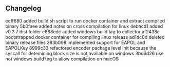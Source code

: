 ## Changelog

ecff680 added build.sh script to run docker container and extract compiled binary
5b0faee added notes on cross compilation for linux
4ebacd1 added v0.3.7 dist folder
e888edc added windows build tag to collector
af2438c bootstrapped docker container for compiling linux release
ad1dc0d deleted binary release files
383b098 implemented support for EAPOL and EAPOLKey
8999c33 refactored encoder package level init because the syscall for detemining block size is not available on windows
3bd6d26 use not windows build tag to allow compilation on macOS
